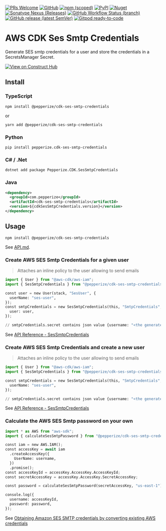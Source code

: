 [![PRs Welcome](https://img.shields.io/badge/PRs-welcome-brightgreen.svg?style=flat-square)](https://makeapullrequest.com)
[![GitHub](https://img.shields.io/github/license/pepperize/cdk-ses-smtp-credentials?style=flat-square)](https://github.com/pepperize/cdk-ses-smtp-credentials/blob/main/LICENSE)
[![npm (scoped)](https://img.shields.io/npm/v/@pepperize/cdk-ses-smtp-credentials?style=flat-square)](https://www.npmjs.com/package/@pepperize/cdk-ses-smtp-credentials)
[![PyPI](https://img.shields.io/pypi/v/pepperize.cdk-ses-smtp-credentials?style=flat-square)](https://pypi.org/project/pepperize.cdk-ses-smtp-credentials/)
[![Nuget](https://img.shields.io/nuget/v/Pepperize.CDK.SesSmtpCredentials?style=flat-square)](https://www.nuget.org/packages/Pepperize.CDK.SesSmtpCredentials/)
[![Sonatype Nexus (Releases)](https://img.shields.io/nexus/r/com.pepperize/cdk-ses-smtp-credentials?server=https%3A%2F%2Fs01.oss.sonatype.org%2F&style=flat-square)](https://s01.oss.sonatype.org/content/repositories/releases/com/pepperize/cdk-ses-smtp-credentials/)
[![GitHub Workflow Status (branch)](https://img.shields.io/github/actions/workflow/status/pepperize/cdk-ses-smtp-credentials/release.yml?branch=main&label=release&style=flat-square)](https://github.com/pepperize/cdk-ses-smtp-credentials/actions/workflows/release.yml)
[![GitHub release (latest SemVer)](https://img.shields.io/github/v/release/pepperize/cdk-ses-smtp-credentials?sort=semver&style=flat-square)](https://github.com/pepperize/cdk-ses-smtp-credentials/releases)
[![Gitpod ready-to-code](https://img.shields.io/badge/Gitpod-ready--to--code-blue?logo=gitpod&style=flat-square)](https://gitpod.io/#https://github.com/pepperize/cdk-ses-smtp-credentials)

# AWS CDK Ses Smtp Credentials

Generate SES smtp credentials for a user and store the credentials in a SecretsManager Secret.

[![View on Construct Hub](https://constructs.dev/badge?package=%40pepperize%2Fcdk-ses-smtp-credentials)](https://constructs.dev/packages/@pepperize/cdk-ses-smtp-credentials)

## Install

### TypeScript

```shell
npm install @pepperize/cdk-ses-smtp-credentials
```

or

```shell
yarn add @pepperize/cdk-ses-smtp-credentials
```

### Python

```shell
pip install pepperize.cdk-ses-smtp-credentials
```

### C# / .Net

```
dotnet add package Pepperize.CDK.SesSmtpCredentials
```

### Java

```xml
<dependency>
  <groupId>com.pepperize</groupId>
  <artifactId>cdk-ses-smtp-credentials</artifactId>
  <version>${cdkSesSmtpCredentials.version}</version>
</dependency>
```

## Usage

```shell
npm install @pepperize/cdk-ses-smtp-credentials
```

See [API.md](https://github.com/pepperize/cdk-ses-smtp-credentials/blob/main/API.md).

### Create AWS SES Smtp Credentials for a given user

> Attaches an inline policy to the user allowing to send emails

```python
import { User } from "@aws-cdk/aws-iam";
import { SesSmtpCredentials } from "@pepperize/cdk-ses-smtp-credentials";

const user = new User(stack, "SesUser", {
  userName: "ses-user",
});
const smtpCredentials = new SesSmtpCredentials(this, "SmtpCredentials", {
  user: user,
});

// smtpCredentials.secret contains json value {username: "<the generated access key id>", password: "<the calculated ses smtp password>"}
```

See [API Reference - SesSmtpCredentials](https://github.com/pepperize/cdk-ses-smtp-credentials/blob/main/API.md#sessmtpcredentials-)

### Create AWS SES Smtp Credentials and create a new user

> Attaches an inline policy to the user allowing to send emails

```python
import { User } from "@aws-cdk/aws-iam";
import { SesSmtpCredentials } from "@pepperize/cdk-ses-smtp-credentials";

const smtpCredentials = new SesSmtpCredentials(this, "SmtpCredentials", {
  userName: "ses-user",
});

// smtpCredentials.secret contains json value {username: "<the generated access key id>", password: "<the calculated ses smtp password>"}
```

See [API Reference - SesSmtpCredentials](https://github.com/pepperize/cdk-ses-smtp-credentials/blob/main/API.md#sessmtpcredentials-)

### Calculate the AWS SES Smtp password on your own

```python
import * as AWS from "aws-sdk";
import { calculateSesSmtpPassword } from "@pepperize/cdk-ses-smtp-credentials";

const iam = new AWS.IAM();
const accessKey = await iam
  .createAccessKey({
    UserName: username,
  })
  .promise();
const accessKeyId = accessKey.AccessKey.AccessKeyId;
const secretAccessKey = accessKey.AccessKey.SecretAccessKey;

const password = calculateSesSmtpPassword(secretAccessKey, "us-east-1");

console.log({
  username: accessKeyId,
  password: password,
});
```

See [Obtaining Amazon SES SMTP credentials by converting existing AWS credentials](https://docs.aws.amazon.com/ses/latest/dg/smtp-credentials.html#smtp-credentials-convert)
